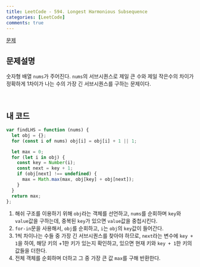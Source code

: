 ```yaml
---
title: LeetCode - 594. Longest Harmonious Subsequence
categories: [LeetCode]
comments: true
---
```


[문제](https://leetcode.com/problems/longest-harmonious-subsequence/)

## 문제설명

숫자형 배열 `nums`가 주어진다. `nums`의 서브시퀀스로 제일 큰 수와 제일 작은수의 차이가 정확하게 1차이가 나는 수의 가장 긴 서브시퀀스를 구하는 문제이다.

<br>

## 내 코드

```js
var findLHS = function (nums) {
  let obj = {};
  for (const i of nums) obj[i] = obj[i] + 1 || 1;

  let max = 0;
  for (let i in obj) {
    const key = Number(i);
    const next = key + 1;
    if (obj[next] !== undefined) {
      max = Math.max(max, obj[key] + obj[next]);
    }
  }
  return max;
};
```

1. 해쉬 구조를 이용하기 위해 `obj`라는 객체를 선언하고, `nums`를 순회하며 `key`와 `value`값을 구하는데, 중복된 `key`가 있으면 `value`값을 중첩시킨다.
2. `for-in`문을 사용해서, `obj`를 순회하고, `i`는 `obj`의 `key`값이 들어간다.
3. 1씩 차이나는 수들 중 가장 긴 서브시퀀스를 찾아야 하므로, `next`라는 변수에 `key + 1`을 하여, 해당 키의 +1한 키가 있는지 확인하고, 있으면 현재 키와 `key + 1`한 키의 값들을 더한다.
4. 전체 객체를 순회하며 더하고 그 중 가장 큰 값 `max`를 구해 반환한다.
